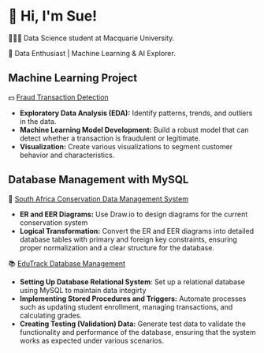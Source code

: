 # 👋 Hi, I'm Sue!
👩🏻‍💻 Data Science student at Macquarie University.

🎨 Data Enthusiast | Machine Learning & AI Explorer.

## Machine Learning Project 
💵 [Fraud Transaction Detection](https://github.com/SueTan309/Fraud-Detection) <br/>
- **Exploratory Data Analysis (EDA):** Identify patterns, trends, and outliers in the data.
- **Machine Learning Model Development:** Build a robust model that can detect whether a transaction is fraudulent or legitimate.
- **Visualization:** Create various visualizations to segment customer behavior and characteristics.

## Database Management with MySQL
🐻 [South Africa Conservation Data Management System](https://github.com/SueTan309/South-Africa-Conservation-Data-Management-System/tree/master) <br/>
- **ER and EER Diagrams:** Use Draw.io to design diagrams for the current conservation system
- **Logical Transformation:** Convert the ER and EER diagrams into detailed database tables with primary and foreign key constraints, ensuring proper normalization and a clear structure for the database.

📚 [EduTrack Database Management](https://github.com/SueTan309/EduTrack-DB) <br/>
- **Setting Up Database Relational System**: Set up a relational database using MySQL to maintain data integirty
- **Implementing Stored Procedures and Triggers:** Automate processes such as updating student enrollment, managing transactions, and calculating grades.
- **Creating Testing (Validation) Data:** Generate test data to validate the functionality and performance of the database, ensuring that the system works as expected under various scenarios.
